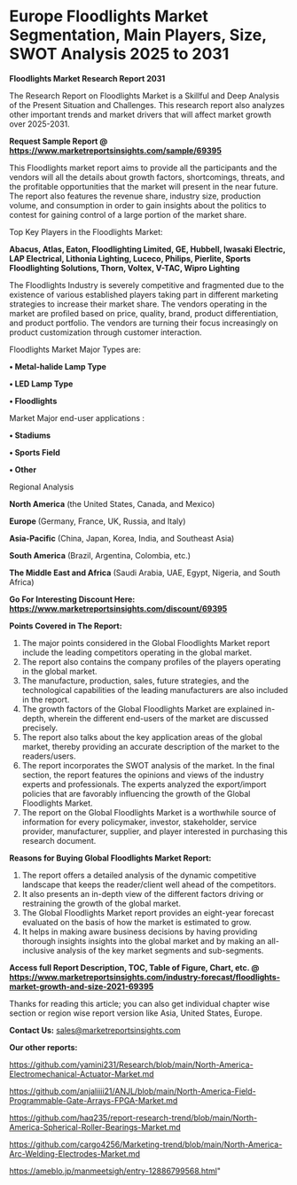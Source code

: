 # Europe Floodlights Market Segmentation, Main Players, Size, SWOT Analysis 2025 to 2031

<strong>Floodlights Market Research Report 2031</strong>

The Research Report on Floodlights Market is a Skillful and Deep Analysis of the Present Situation and Challenges. This research report also analyzes other important trends and market drivers that will affect market growth over 2025-2031.

<strong>Request Sample Report @ <a href=https://www.marketreportsinsights.com/sample/69395>https://www.marketreportsinsights.com/sample/69395</a></strong>

This Floodlights market report aims to provide all the participants and the vendors will all the details about growth factors, shortcomings, threats, and the profitable opportunities that the market will present in the near future. The report also features the revenue share, industry size, production volume, and consumption in order to gain insights about the politics to contest for gaining control of a large portion of the market share.

Top Key Players in the Floodlights Market:

<strong>Abacus, Atlas, Eaton, Floodlighting Limited, GE, Hubbell, Iwasaki Electric, LAP Electrical, Lithonia Lighting, Luceco, Philips, Pierlite, Sports Floodlighting Solutions, Thorn, Voltex, V-TAC, Wipro Lighting</strong>

The Floodlights Industry is severely competitive and fragmented due to the existence of various established players taking part in different marketing strategies to increase their market share. The vendors operating in the market are profiled based on price, quality, brand, product differentiation, and product portfolio. The vendors are turning their focus increasingly on product customization through customer interaction.

Floodlights Market Major Types are:

<strong>• Metal-halide Lamp Type

• LED Lamp Type

• Floodlights</strong>

Market Major end-user applications :

<strong>• Stadiums

• Sports Field

• Other</strong>

Regional Analysis

</u><strong><b>North America</b></strong> (the United States, Canada, and Mexico)

<strong><b>Europe </b></strong>(Germany, France, UK, Russia, and Italy)

<strong><b>Asia-Pacific</b></strong> (China, Japan, Korea, India, and Southeast Asia)

<strong><b>South America</b></strong> (Brazil, Argentina, Colombia, etc.)

<strong><b>The Middle East and Africa</b></strong> (Saudi Arabia, UAE, Egypt, Nigeria, and South Africa)

<strong>Go For Interesting Discount Here: <a href=https://www.marketreportsinsights.com/discount/69395>https://www.marketreportsinsights.com/discount/69395</a></strong>

<strong>Points Covered in The Report:</strong>
<ol>
  <li>The major points considered in the Global Floodlights Market report include the leading competitors operating in the global market.</li>
  <li>The report also contains the company profiles of the players operating in the global market.</li>
  <li>The manufacture, production, sales, future strategies, and the technological capabilities of the leading manufacturers are also included in the report.</li>
  <li>The growth factors of the Global Floodlights Market are explained in-depth, wherein the different end-users of the market are discussed precisely.</li>
  <li>The report also talks about the key application areas of the global market, thereby providing an accurate description of the market to the readers/users.</li>
  <li>The report incorporates the SWOT analysis of the market. In the final section, the report features the opinions and views of the industry experts and professionals. The experts analyzed the export/import policies that are favorably influencing the growth of the Global Floodlights Market.</li>
  <li>The report on the Global Floodlights Market is a worthwhile source of information for every policymaker, investor, stakeholder, service provider, manufacturer, supplier, and player interested in purchasing this research document.</li>
</ol>
<strong>Reasons for Buying Global Floodlights Market Report:</strong>

<ol>
  <li>The report offers a detailed analysis of the dynamic competitive landscape that keeps the reader/client well ahead of the competitors.</li>
  <li>It also presents an in-depth view of the different factors driving or restraining the growth of the global market.</li>
  <li>The Global Floodlights Market report provides an eight-year forecast evaluated on the basis of how the market is estimated to grow.</li>
  <li>It helps in making aware business decisions by having providing thorough insights insights into the global market and by making an all-inclusive analysis of the key market segments and sub-segments.</li>
</ol>
<strong>Access full Report Description, TOC, Table of Figure, Chart, etc. @ <a href=https://www.marketreportsinsights.com/industry-forecast/floodlights-market-growth-and-size-2021-69395>https://www.marketreportsinsights.com/industry-forecast/floodlights-market-growth-and-size-2021-69395</a></strong>


Thanks for reading this article; you can also get individual chapter wise section or region wise report version like Asia, United States, Europe.

<strong>Contact Us:</strong>
sales@marketreportsinsights.com

<strong>Our other reports:</strong>

<a href=https://github.com/yamini231/Research/blob/main/North-America-Electromechanical-Actuator-Market.md>https://github.com/yamini231/Research/blob/main/North-America-Electromechanical-Actuator-Market.md</a>

<a href=https://github.com/anjaliiii21/ANJL/blob/main/North-America-Field-Programmable-Gate-Arrays-FPGA-Market.md>https://github.com/anjaliiii21/ANJL/blob/main/North-America-Field-Programmable-Gate-Arrays-FPGA-Market.md</a>

<a href=https://github.com/haq235/report-research-trend/blob/main/North-America-Spherical-Roller-Bearings-Market.md>https://github.com/haq235/report-research-trend/blob/main/North-America-Spherical-Roller-Bearings-Market.md</a>

<a href=https://github.com/cargo4256/Marketing-trend/blob/main/North-America-Arc-Welding-Electrodes-Market.md>https://github.com/cargo4256/Marketing-trend/blob/main/North-America-Arc-Welding-Electrodes-Market.md</a>

<a href=https://ameblo.jp/manmeetsigh/entry-12886799568.html>https://ameblo.jp/manmeetsigh/entry-12886799568.html</a>"
